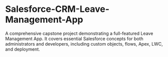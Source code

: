 # Salesforce-CRM-Leave-Management-App
A comprehensive capstone project demonstrating a full-featured Leave Management App. It covers essential Salesforce concepts for both administrators and developers, including custom objects, flows, Apex, LWC, and deployment.
